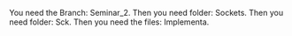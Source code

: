 You need the Branch: Seminar_2.
Then you need folder: Sockets.
Then you need folder: Sck.
Then you need the files: Implementa.

